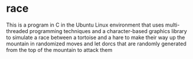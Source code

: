 # race
This is a program in C in the Ubuntu Linux environment that uses multi-threaded programming techniques and a character-based graphics library to simulate a race between a tortoise and a hare to make their way up the mountain in randomized moves and let dorcs that are randomly generated from the top of the mountain to attack them
